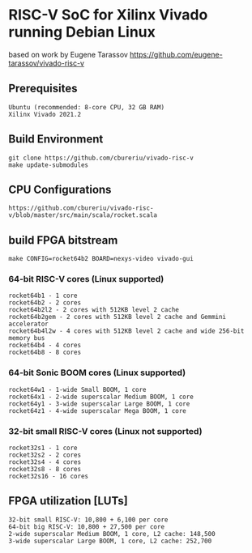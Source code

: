 # RISC-V SoC for Xilinx Vivado running Debian Linux

based on work by Eugene Tarassov https://github.com/eugene-tarassov/vivado-risc-v

## Prerequisites
```
Ubuntu (recommended: 8-core CPU, 32 GB RAM)
Xilinx Vivado 2021.2
```
## Build Environment
```
git clone https://github.com/cbureriu/vivado-risc-v
make update-submodules
```
## CPU Configurations
```
https://github.com/cbureriu/vivado-risc-v/blob/master/src/main/scala/rocket.scala
```
## build FPGA bitstream
```
make CONFIG=rocket64b2 BOARD=nexys-video vivado-gui
```

### 64-bit RISC-V cores (Linux supported)
```
rocket64b1 - 1 core
rocket64b2 - 2 cores
rocket64b2l2 - 2 cores with 512KB level 2 cache
rocket64b2gem - 2 cores with 512KB level 2 cache and Gemmini accelerator
rocket64b4l2w - 4 cores with 512KB level 2 cache and wide 256-bit memory bus
rocket64b4 - 4 cores
rocket64b8 - 8 cores
```
### 64-bit Sonic BOOM cores (Linux supported)
```
rocket64w1 - 1-wide Small BOOM, 1 core
rocket64x1 - 2-wide superscalar Medium BOOM, 1 core
rocket64y1 - 3-wide superscalar Large BOOM, 1 core
rocket64z1 - 4-wide superscalar Mega BOOM, 1 core
```
### 32-bit small RISC-V cores (Linux not supported)
```
rocket32s1 - 1 core
rocket32s2 - 2 cores
rocket32s4 - 4 cores
rocket32s8 - 8 cores
rocket32s16 - 16 cores
```
## FPGA utilization [LUTs]
```
32-bit small RISC-V: 10,800 + 6,100 per core
64-bit big RISC-V: 10,800 + 27,500 per core
2-wide superscalar Medium BOOM, 1 core, L2 cache: 148,500
3-wide superscalar Large BOOM, 1 core, L2 cache: 252,700
```
